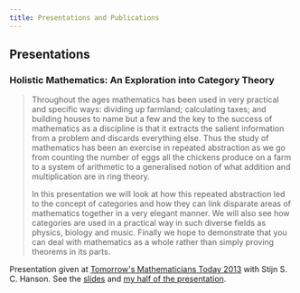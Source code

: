 ```yaml
---
title: Presentations and Publications
---
```

## Presentations
### Holistic Mathematics: An Exploration into Category Theory

> Throughout the ages mathematics has been used in very practical and specific ways:
> dividing up farmland; calculating taxes; and building houses to name but a few and
> the key to the success of mathematics as a discipline is that it extracts the salient
> information from a problem and discards everything else. Thus the study of
> mathematics has been an exercise in repeated abstraction as we go from counting the
> number of eggs all the chickens produce on a farm to a system of arithmetic to a
> generalised notion of what addition and multiplication are in ring theory.
> 
> In this presentation we will look at how this repeated abstraction led to the concept of
> categories and how they can link disparate areas of mathematics together in a very
> elegant manner. We will also see how categories are used in a practical way in such
> diverse fields as physics, biology and music. Finally we hope to demonstrate that you
> can deal with mathematics as a whole rather than simply proving theorems in its parts.

Presentation given at [Tomorrow's Mathematicians Today 2013](http://mathsoc.cms.gre.ac.uk/tmt/) with Stijn S. C. Hanson. See the [slides](/publ/cat-theory-slides.pdf) and [my half of the presentation](/publ/cat-theory-presentation.pdf).
